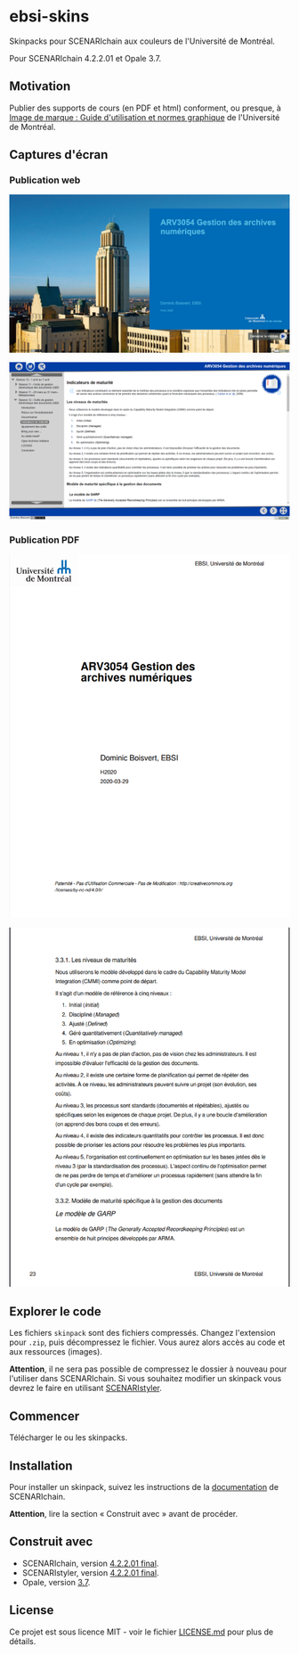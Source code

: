 # ebsi-skins

Skinpacks pour SCENARIchain aux couleurs de l'Université de Montréal.

Pour SCENARIchain 4.2.2.01 et Opale 3.7.

## Motivation

Publier des supports de cours (en PDF et html) conforment, ou presque, à [Image de marque : Guide d'utilisation et normes graphique](http://www.bcrp.umontreal.ca/documents/normes/GUIDE-marque_umontreal.pdf) de l'Université de Montréal.

## Captures d'écran

### Publication web

![Page principale](/images/page_accueil.png)

![Contenu](/images/page_contenu.png)

### Publication PDF

![Page titre](/images/pdf_titre.png)

![Page 23](/images/page_23.png)

## Explorer le code

Les fichiers `skinpack` sont des fichiers compressés. Changez l'extension pour `.zip`, puis décompressez le fichier. Vous aurez alors accès au code et aux ressources (images).

**Attention**, il ne sera pas possible de compressez le dossier à nouveau pour l'utiliser dans SCENARIchain. Si vous souhaitez modifier un skinpack vous devrez le faire en utilisant [SCENARIstyler](https://doc.scenari.software/SCENARIstyler/fr/).

## Commencer

Télécharger le ou les skinpacks.

## Installation

Pour installer un skinpack, suivez les instructions de la [documentation](https://doc.scenari.software/SCENARIchain@4.2/fr/) de SCENARIchain.

**Attention**, lire la section « Construit avec » avant de procéder.

## Construit avec

- SCENARIchain, version [4.2.2.01 final](https://download.scenari.software/SCENARIchain@4.2.2.01).
- SCENARIstyler, version [4.2.2.01 final](https://download.scenari.software/SCENARIstyler@4.2.2.01/).
- Opale, version [3.7](https://download.scenari.software/Opale@3.7.0.01/).

## License

Ce projet est sous licence MIT - voir le fichier [LICENSE.md](https://github.com/DominicBoisvert/ebsi-skins/blob/master/LICENSE) pour plus de détails.

